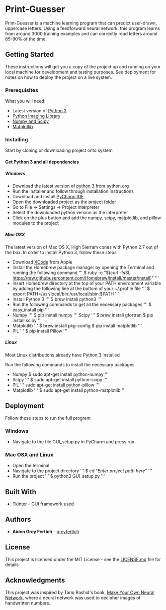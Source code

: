 # Print-Guesser

Print-Guesser is a machine learning program that can predict user-drawn, uppercase letters. Using a feedforward neural network, this program learns from around 3000 training examples and can correctly read letters around 85-90% of the time.

## Getting Started

These instructions will get you a copy of the project up and running on your local machine for development and testing purposes. See deployment for notes on how to deploy the project on a live system.

### Prerequisites

What you will need:
* Latest version of [Python 3](https://www.python.org/downloads/)
* [Python Imaging Library](http://www.pythonware.com/products/pil/)
* [Numpy and Scipy](https://www.scipy.org/scipylib/download.html)
* [Matplotlib](https://matplotlib.org/users/installing.html)

### Installing

Start by cloning or downloading project onto system

#### Get Python 3 and all dependencies

##### Windows

* Download the latest version of [python 3](https://www.python.org/downloads/) from python.org
* Run the installer and follow through installation instructions
* Download and install [PyCharm IDE](https://www.jetbrains.com/pycharm/)
* Open the downloaded project as the project folder
* Go to File -> Settings -> Project Interpreter
* Select the downloaded python version as the interpreter
* Click on the plus button and add the numpy, scipy, matplotlib, and pillow modules to the project

##### Mac OSX

The latest version of Mac OS X, High Sierram cones with Python 2.7 out of the box. In order to install Python 3, follow these steps
* Download [XCode](https://developer.apple.com/xcode/) from Apple
* Install the Homebrew package manager by opening the Terminal and running the following command
'''
$ ruby -e "$(curl -fsSL https://raw.githubusercontent.com/Homebrew/install/master/install)"
'''
* Insert Homebrew directory at the top of your PATH environment variable by adding the following line at the bottom of your ~/.profile file
'''
$ export PATH=/usr/local/bin:/usr/local/sbin:$PATH
'''
* Install Python 3
'''
$ brew install python3
'''
* Run the following commands to get all the necessary packages
'''
$ easy_install pip
'''
* Numpy
'''
$ pip install numpy
'''
Scipy
'''
$ brew install gfortran
$ pip install scipy
'''
* Matplotlib
'''
$ brew install pkg-config
$ pip install matplotlib
'''
* PIL
'''
$ pip install Pillow
'''

##### Linux

Most Linux distributions already have Python 3 installed

Run the following commands to install the necessary packages
* Numpy
$ sudo apt-get install python-numpy
'''
* Scipy
'''
$ sudo apt-get install python-scipy
'''
* PIL
'''
sudo apt-get install python-pillow
'''
* Matplotlib
'''
$ sudo apt-get install python-matplotlib
'''

## Deployment

Follow these steps to run the full program

### Windows
* Navigate to the file GUI_setup.py in PyCharm and press run

### Mac OSX and Linux
* Open the terminal
* Navigate to the project directory
'''
$ cd "_Enter project path here_"
'''
* Run the project
'''
$ python3 GUI_setup.py
'''

## Built With

* [Tkinter](https://wiki.python.org/moin/TkInter) - GUI framework used

## Authors

* **Aiden Grey Fertich** - [greyfertich](https://github.com/greyfertich)

## License

This project is licensed under the MIT License - see the [LICENSE.md](LICENSE.md) file for details

## Acknowledgments

This project was inspired by Tariq Rashid's book, [Make Your Own Neural Network](https://www.barnesandnoble.com/w/make-your-own-neural-network-tariq-rashid/1123691651), where a neural network was used to decipher images of handwritten numbers.

